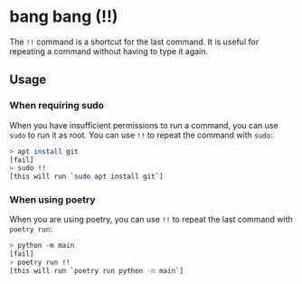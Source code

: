 # bang bang (!!)

The `!!` command is a shortcut for the last command. It is useful for
repeating a command without having to type it again.

## Usage

### When requiring sudo

When you have insufficient permissions to run a command, you can use `sudo` to
run it as root. You can use `!!` to repeat the command with `sudo`:

```bash
> apt install git
[fail]
> sudo !!
[this will run `sudo apt install git`]
```

### When using poetry

When you are using poetry, you can use `!!` to repeat the last command with
`poetry run`:

```bash
> python -m main
[fail]
> poetry run !!
[this will run `poetry run python -m main`]
```
